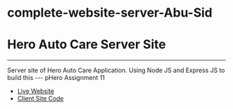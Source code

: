 # complete-website-server-Abu-Sid

# Hero Auto Care Server Site

---

Server site of Hero Auto Care Application. Using Node JS and Express JS to build this --- pHero Assignment 11

- [Live Website](https://hero-auto-service.web.app/ "Click For View Live Site")
- [Client Site Code](https://github.com/Porgramming-Hero-web-course/complete-website-client-Abu-Sid "Click For View Clint Site Code")
